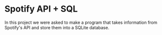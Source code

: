 # Spotify API + SQL
In this project we were asked to make a program that takes information from Spotify's API and store them into a SQLite database.
